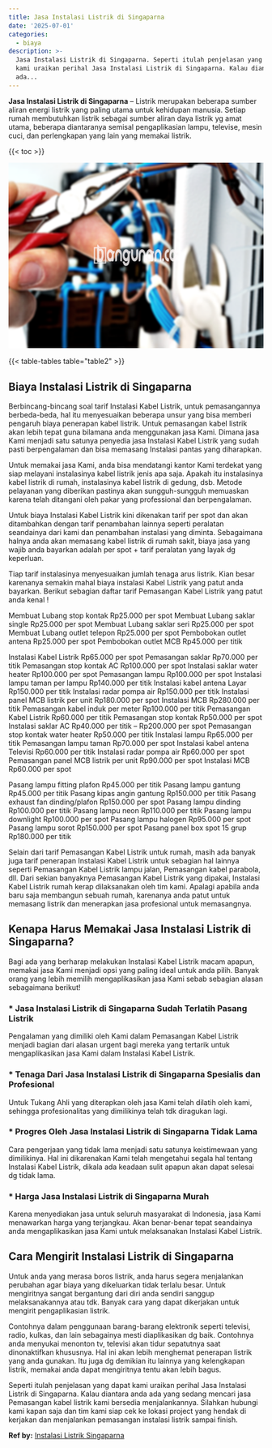```yaml
---
title: Jasa Instalasi Listrik di Singaparna
date: '2025-07-01'
categories:
  - biaya
description: >-
  Jasa Instalasi Listrik di Singaparna. Seperti itulah penjelasan yang dapat
  kami uraikan perihal Jasa Instalasi Listrik di Singaparna. Kalau diantara anda
  ada...
---
```


**Jasa Instalasi Listrik di Singaparna** – Listrik merupakan beberapa sumber aliran energi listrik yang paling utama untuk kehidupan manusia. Setiap rumah membutuhkan listrik sebagai sumber aliran daya listrik yg amat utama, beberapa diantaranya semisal pengaplikasian lampu, televise, mesin cuci, dan perlengkapan yang lain yang memakai listrik.

{{< toc >}}

![Jasa Instalasi Listrik di Singaparna](/images/instalasi-listrik-murah44.png)

{{< table-tables table="table2" >}}

## Biaya Instalasi Listrik di Singaparna

Berbincang-bincang soal tarif Instalasi Kabel Listrik, untuk pemasangannya berbeda-beda, hal itu menyesuaikan beberapa unsur yang bisa memberi pengaruh biaya penerapan kabel listrik. Untuk pemasangan kabel listrik akan lebih tepat guna bilamana anda menggunakan jasa Kami. Dimana jasa Kami menjadi satu satunya penyedia jasa Instalasi Kabel Listrik yang sudah pasti berpengalaman dan bisa memasang Instalasi pantas yang diharapkan.

Untuk memakai jasa Kami, anda bisa mendatangi kantor Kami terdekat yang siap melayani instalasinya kabel listrik jenis apa saja. Apakah itu instalasinya kabel listrik di rumah, instalasinya kabel listrik di gedung, dsb. Metode pelayanan yang diberikan pastinya akan sungguh-sungguh memuaskan karena telah ditangani oleh pakar yang professional dan berpengalaman.

Untuk biaya Instalasi Kabel Listrik kini dikenakan tarif per spot dan akan ditambahkan dengan tarif penambahan lainnya seperti peralatan seandainya dari kami dan penambahan instalasi yang diminta. Sebagaimana halnya anda akan memasang kabel listrik di rumah sakit, biaya jasa yang wajib anda bayarkan adalah per spot + tarif peralatan yang layak dg keperluan.

Tiap tarif instalasinya menyesuaikan jumlah tenaga arus listrik. Kian besar karenanya semakin mahal biaya instalasi Kabel Listrik yang patut anda bayarkan. Berikut sebagian daftar tarif Pemasangan Kabel Listrik yang patut anda kenal !

Membuat Lubang stop kontak Rp25.000 per spot Membuat Lubang saklar single Rp25.000 per spot Membuat Lubang saklar seri Rp25.000 per spot Membuat Lubang outlet telepon Rp25.000 per spot Pembobokan outlet antena Rp25.000 per spot Pembobokan outlet MCB Rp45.000 per titik

Instalasi Kabel Listrik Rp65.000 per spot Pemasangan saklar Rp70.000 per titik Pemasangan stop kontak AC Rp100.000 per spot Instalasi saklar water heater Rp100.000 per spot Pemasangan lampu Rp100.000 per spot Instalasi lampu taman per lampu Rp140.000 per titik Instalasi kabel antena Layar Rp150.000 per titik Instalasi radar pompa air Rp150.000 per titik Instalasi panel MCB listrik per unit Rp180.000 per spot Instalasi MCB Rp280.000 per titik Pemasangan kabel induk per meter Rp100.000 per titik Pemasangan Kabel Listrik Rp60.000 per titik Pemasangan stop kontak Rp50.000 per spot Instalasi saklar AC Rp40.000 per titik – Rp200.000 per spot Pemasangan stop kontak water heater Rp50.000 per titik Instalasi lampu Rp65.000 per titik Pemasangan lampu taman Rp70.000 per spot Instalasi kabel antena Televisi Rp60.000 per titik Instalasi radar pompa air Rp60.000 per spot Pemasangan panel MCB listrik per unit Rp90.000 per spot Instalasi MCB Rp60.000 per spot

Pasang lampu fitting plafon Rp45.000 per titik Pasang lampu gantung Rp45.000 per titik Pasang kipas angin gantung Rp150.000 per titik Pasang exhaust fan dinding/plafon Rp150.000 per spot Pasang lampu dinding Rp100.000 per titik Pasang lampu neon Rp110.000 per titik Pasang lampu downlight Rp100.000 per spot Pasang lampu halogen Rp95.000 per spot Pasang lampu sorot Rp150.000 per spot Pasang panel box spot 15 grup Rp180.000 per titik

Selain dari tarif Pemasangan Kabel Listrik untuk rumah, masih ada banyak juga tarif penerapan Instalasi Kabel Listrik untuk sebagian hal lainnya seperti Pemasangan Kabel Listrik lampu jalan, Pemasangan kabel parabola, dll. Dari sekian banyaknya Pemasangan Kabel Listrik yang dipakai, Instalasi Kabel Listrik rumah kerap dilaksanakan oleh tim kami. Apalagi apabila anda baru saja membangun sebuah rumah, karenanya anda patut untuk memasang listrik dan menerapkan jasa profesional untuk memasangnya.

## Kenapa Harus Memakai Jasa Instalasi Listrik di Singaparna?

Bagi ada yang berharap melakukan Instalasi Kabel Listrik macam apapun, memakai jasa Kami menjadi opsi yang paling ideal untuk anda pilih. Banyak orang yang lebih memilih mengaplikasikan jasa Kami sebab sebagian alasan sebagaimana berikut!

### \* Jasa Instalasi Listrik di Singaparna Sudah Terlatih Pasang Listrik

Pengalaman yang dimiliki oleh Kami dalam Pemasangan Kabel Listrik menjadi bagian dari alasan urgent bagi mereka yang tertarik untuk mengaplikasikan jasa Kami dalam Instalasi Kabel Listrik.

### \* Tenaga Dari Jasa Instalasi Listrik di Singaparna Spesialis dan Profesional

Untuk Tukang Ahli yang diterapkan oleh jasa Kami telah dilatih oleh kami, sehingga profesionalitas yang dimilikinya telah tdk diragukan lagi.

### \* Progres Oleh Jasa Instalasi Listrik di Singaparna Tidak Lama

Cara pengerjaan yang tidak lama menjadi satu satunya keistimewaan yang dimilikinya. Hal ini dikarenakan Kami telah mengetahui segala hal tentang Instalasi Kabel Listrik, dikala ada keadaan sulit apapun akan dapat selesai dg tidak lama.

### \* Harga Jasa Instalasi Listrik di Singaparna Murah

Karena menyediakan jasa untuk seluruh masyarakat di Indonesia, jasa Kami menawarkan harga yang terjangkau. Akan benar-benar tepat seandainya anda mengaplikasikan jasa Kami untuk melaksanakan Instalasi Kabel Listrik.

## Cara Mengirit Instalasi Listrik di Singaparna


Untuk anda yang merasa boros listrik, anda harus segera menjalankan perubahan agar biaya yang dikeluarkan tidak terlalu besar. Untuk mengiritnya sangat bergantung dari diri anda sendiri sanggup melaksanakannya atau tdk. Banyak cara yang dapat dikerjakan untuk mengirit pengaplikasian listrik.

Contohnya dalam penggunaan barang-barang elektronik seperti televisi, radio, kulkas, dan lain sebagainya mesti diaplikasikan dg baik. Contohnya anda menyukai menonton tv, televisi akan tidur sepatutnya saat dinonaktifkan khususnya. Hal ini akan lebih menghemat penerapan listrik yang anda gunakan. Itu juga dg demikian itu lainnya yang kelengkapan listrik, memakai anda dapat mengiritnya tentu akan lebih bagus.

Seperti itulah penjelasan yang dapat kami uraikan perihal Jasa Instalasi Listrik di Singaparna. Kalau diantara anda ada yang sedang mencari jasa Pemasangan kabel listrik kami bersedia menjalankannya. Silahkan hubungi kami kapan saja dan tim kami siap cek ke lokasi project yang hendak di kerjakan dan menjalankan pemasangan instalasi listrik sampai finish.

**Ref by:** [Instalasi Listrik Singaparna](https://id.wikipedia.org/wiki/Instalasi)
